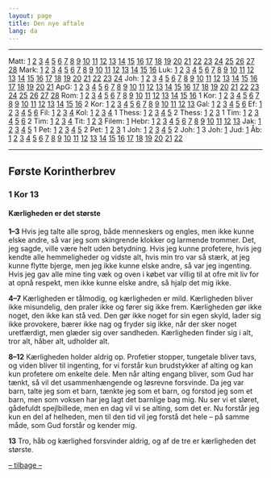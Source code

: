 ```yaml
---
layout: page
title: Den nye aftale
lang: da
---
```


------------------------------------------------------------------------

<a id="indhold"></a>

Matt: [1](#matt1) [2](#matt2) [3](#matt3) [4](#matt4) [5](#matt5) [6](#matt6) [7](#matt7) [8](#matt8) [9](#matt9) [10](#matt10) [11](#matt11) [12](#matt12) [13](#matt13) [14](#matt14) [15](#matt15) [16](#matt16) [17](#matt17) [18](#matt18) [19](#matt19) [20](#matt20) [21](#matt21) [22](#matt22) [23](#matt23) [24](#matt24) [25](#matt25) [26](#matt26) [27](#matt27) [28](#matt28)
Mark: [1](#mark1) [2](#mark2) [3](#mark3) [4](#mark4) [5](#mark5) [6](#mark6) [7](#mark7) [8](#mark8) [9](#mark9) [10](#mark10) [11](#mark11) [12](#mark12) [13](#mark13) [14](#mark14) [15](#mark15) [16](#mark16)
Luk: [1](#luk1) [2](#luk2) [3](#luk3) [4](#luk4) [5](#luk5) [6](#luk6) [7](#luk7) [8](#luk8) [9](#luk9) [10](#luk10) [11](#luk11) [12](#luk12) [13](#luk13) [14](#luk14) [15](#luk15) [16](#luk16) [17](#luk17) [18](#luk18) [19](#luk19) [20](#luk20) [21](#luk21) [22](#luk22) [23](#luk23) [24](#luk24)
Joh: [1](#joh1) [2](#joh2) [3](#joh3) [4](#joh4) [5](#joh5) [6](#joh6) [7](#joh7) [8](#joh8) [9](#joh9) [10](#joh10) [11](#joh11) [12](#joh12) [13](#joh13) [14](#joh14) [15](#joh15) [16](#joh16) [17](#joh17) [18](#joh18) [19](#joh19) [20](#joh20) [21](#joh21)
ApG: [1](#apg1) [2](#apg2) [3](#apg3) [4](#apg4) [5](#apg5) [6](#apg6) [7](#apg7) [8](#apg8) [9](#apg9) [10](#apg10) [11](#apg11) [12](#apg12) [13](#apg13) [14](#apg14) [15](#apg15) [16](#apg16) [17](#apg17) [18](#apg18) [19](#apg19) [20](#apg20) [21](#apg21) [22](#apg22) [23](#apg23) [24](#apg24) [25](#apg25) [26](#apg26) [27](#apg27) [28](#apg28)
Rom: [1](#rom1) [2](#rom2) [3](#rom3) [4](#rom4) [5](#rom5) [6](#rom6) [7](#rom7) [8](#rom8) [9](#rom9) [10](#rom10) [11](#rom11) [12](#rom12) [13](#rom13) [14](#rom14) [15](#rom-15) [16](#rom16)
1 Kor: [1](#1kor1) [2](#1kor2) [3](#1kor3) [4](#1kor4) [5](#1kor5) [6](#1kor6) [7](#1kor7) [8](#1kor8) [9](#1kor9) [10](#1kor10) [11](#1kor11) [12](#1kor12) [13](#1kor13) [14](#1kor14) [15](#1kor15) [16](#1kor16)
2 Kor: [1](#2kor1) [2](#2kor2) [3](#2kor3) [4](#2kor4) [5](#2kor5) [6](#2kor6) [7](#2kor7) [8](#2kor8) [9](#2kor9) [10](#2kor10) [11](#2kor11) [12](#2kor12) [13](#2kor13)
Gal: [1](#gal1) [2](#gal2) [3](#gal3) [4](#gal4) [5](#gal5) [6](#gal6)
Ef: [1](#ef1) [2](#ef2) [3](#ef3) [4](#ef4) [5](#ef5) [6](#ef6)
Fil: [1](#fil1) [2](#fil2) [3](#fil3) [4](#fil4)
Kol: [1](#kol1) [2](#kol2) [3](#kol3) [4](#kol4)
1 Thess: [1](#1thess1) [2](#1thess2) [3](#1thess3) [4](#1thess4) [5](#1thess5)
2 Thess: [1](#2thess1) [2](#2thess2) [3](#2thess3)
1 Tim: [1](#1tim1) [2](#1tim2) [3](#1tim3) [4](#1tim4) [5](#1tim5) [6](#1tim6)
2 Tim: [1](#2tim1) [2](#2tim2) [3](#2tim3) [4](#2tim4)
Tit: [1](#tit1) [2](#tit2) [3](#tit3)
Filem: [1](#filem1)
Hebr: [1](#hebr1) [2](#hebr2) [3](#hebr3) [4](#hebr4) [5](#hebr5) [6](#hebr6) [7](#hebr7) [8](#hebr8) [9](#hebr9) [10](#hebr10) [11](#hebr11) [12](#hebr12) [13](#hebr13)
Jak: [1](#jak1) [2](#jak2) [3](#jak3) [4](#jak4) [5](#jak5)
1 Pet: [1](#1pet1) [2](#1pet2) [3](#1pet3) [4](#1pet4) [5](#1pet5)
2 Pet: [1](#2pet1) [2](#2pet2) [3](#2pet3)
1 Joh: [1](#1joh1) [2](#1joh2) [3](#1joh3) [4](#1joh4) [5](#1joh5)
2 Joh: [1](#2joh1)
3 Joh: [1](#3joh1)
Jud: [1](#jud1)
Åb: [1](#aab1) [2](#aab2) [3](#aab3) [4](#aab4) [5](#aab5) [6](#aab6) [7](#aab7) [8](#aab8) [9](#aab9) [10](#aab10) [11](#aab11) [12](#aab12) [13](#aab13) [14](#aab14) [15](#aab15) [16](#aab16) [17](#aab17) [18](#aab18) [19](#aab19) [20](#aab20) [21](#aab21) [22](#aab22)

------------------------------------------------------------------------

## Første Korintherbrev

<a id="1kor13"></a>

### 1 Kor 13

#### Kærligheden er det største

**1–3** Hvis jeg talte alle sprog, både menneskers og engles, men ikke kunne elske andre, så var jeg som skingrende klokker og larmende trommer. Det, jeg sagde, ville være helt uden betydning. Hvis jeg kunne profetere, hvis jeg kendte alle hemmeligheder og vidste alt, hvis min tro var så stærk, at jeg kunne flytte bjerge, men jeg ikke kunne elske andre, så var jeg ingenting. Hvis jeg gav alle mine ting væk og oven i købet var villig til at ofre mit liv for at opnå respekt, men ikke kunne elske andre, så hjalp det mig ikke.

**4–7** Kærligheden er tålmodig, og kærligheden er mild. Kærligheden bliver ikke misundelig, den praler ikke og fører sig ikke frem. Kærligheden gør ikke noget, den ikke kan stå ved. Den gør ikke noget for sin egen skyld, lader sig ikke provokere, bærer ikke nag og fryder sig ikke, når der sker noget uretfærdigt, men glæder sig over sandheden. Kærligheden finder sig i alt, tror alt, håber alt, udholder alt.

**8–12** Kærligheden holder aldrig op. Profetier stopper, tungetale bliver tavs, og viden bliver til ingenting, for vi forstår kun brudstykker af alting og kan kun profetere om enkelte dele. Men når alting engang bliver, som Gud har tænkt, så vil det usammenhængende og løsrevne forsvinde. Da jeg var barn, talte jeg som et barn, tænkte jeg som et barn, og forstod jeg som et barn, men som voksen har jeg lagt det barnlige bag mig. Nu ser vi et sløret, gådefuldt spejlbillede, men en dag vil vi se alting, som det er. Nu forstår jeg kun en del af helheden, men til den tid vil jeg forstå det hele – på samme måde, som Gud forstår og kender mig.

**13** Tro, håb og kærlighed forsvinder aldrig, og af de tre er kærligheden det største.

[– tilbage –](#indhold)

